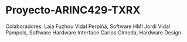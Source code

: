 # Proyecto-ARINC429-TXRX

Colaboradores:
Laia Fuzhou Vidal Perpiñá, Software HMI
Jordi Vidal Pampols, Software Hardware Interface
Carlos Olmeda, Hardware Design
